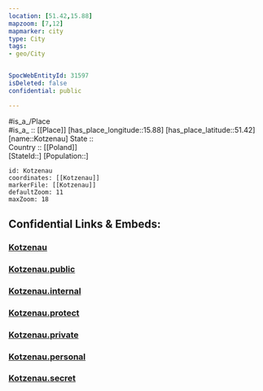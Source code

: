 ```yaml
---
location: [51.42,15.88] 
mapzoom: [7,12] 
mapmarker: city 
type: City
tags:
- geo/City


SpocWebEntityId: 31597
isDeleted: false
confidential: public

---
```

#is_a_/Place  
#is_a_ :: [[Place]] 
[has_place_longitude::15.88] 
[has_place_latitude::51.42] 
[name::Kotzenau] 
State ::  
Country :: [[Poland]]  
[StateId::] 
[Population::] 



```leaflet
id: Kotzenau
coordinates: [[Kotzenau]] 
markerFile: [[Kotzenau]] 
defaultZoom: 11 
maxZoom: 18
```


## Confidential Links & Embeds: 

### [Kotzenau](/_Standards/Earth/Continent/Europe/Europe~East/Poland/Provinces~Poland/Lower_Silesian/City/Kotzenau.md) 

### [Kotzenau.public](/_public/Earth/Continent/Europe/Europe~East/Poland/Provinces~Poland/Lower_Silesian/City/Kotzenau.public.md) 

### [Kotzenau.internal](/_internal/Earth/Continent/Europe/Europe~East/Poland/Provinces~Poland/Lower_Silesian/City/Kotzenau.internal.md) 

### [Kotzenau.protect](/_protect/Earth/Continent/Europe/Europe~East/Poland/Provinces~Poland/Lower_Silesian/City/Kotzenau.protect.md) 

### [Kotzenau.private](/_private/Earth/Continent/Europe/Europe~East/Poland/Provinces~Poland/Lower_Silesian/City/Kotzenau.private.md) 

### [Kotzenau.personal](/_personal/Earth/Continent/Europe/Europe~East/Poland/Provinces~Poland/Lower_Silesian/City/Kotzenau.personal.md) 

### [Kotzenau.secret](/_secret/Earth/Continent/Europe/Europe~East/Poland/Provinces~Poland/Lower_Silesian/City/Kotzenau.secret.md)

